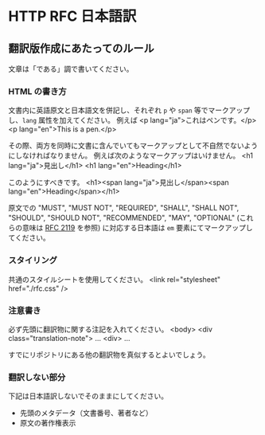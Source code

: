 HTTP RFC 日本語訳
=================

## 翻訳版作成にあたってのルール


文章は「である」調で書いてください。

### HTML の書き方

文書内に英語原文と日本語文を併記し、それぞれ `p` や `span` 等でマークアップし、`lang` 属性を加えてください。
例えば
    &lt;p lang=&quot;ja&quot;&gt;これはペンです。&lt;/p&gt;
    &lt;p lang=&quot;en&quot;&gt;This is a pen.&lt;/p&gt;

その際、両方を同時に文書に含んでいてもマークアップとして不自然でないようにしなければなりません。
例えば次のようなマークアップはいけません。
    &lt;h1 lang=&quot;ja&quot;&gt;見出し&lt;/h1&gt;
    &lt;h1 lang=&quot;en&quot;&gt;Heading&lt;/h1&gt;

このようにすべきです。
    &lt;h1&gt;&lt;span lang=&quot;ja&quot;&gt;見出し&lt;/span&gt;&lt;span lang=&quot;en&quot;&gt;Heading&lt;/span&gt;&lt;/h1&gt;

原文での "MUST", "MUST NOT", "REQUIRED", "SHALL", "SHALL NOT", "SHOULD", "SHOULD NOT", "RECOMMENDED", "MAY", "OPTIONAL" (これらの意味は [RFC 2119](http://tools.ietf.org/html/rfc2119) を参照) に対応する日本語は <code>em</code> 要素にてマークアップしてください。

### スタイリング

共通のスタイルシートを使用してください。
    &lt;link rel=&quot;stylesheet&quot; href=&quot;./rfc.css&quot; /&gt;

### 注意書き

必ず先頭に翻訳物に関する注記を入れてください。
    &lt;body&gt;
    &lt;div class="translation-note"&gt;
    ...
    &lt;div&gt;
    ...

すでにリポジトリにある他の翻訳物を真似するとよいでしょう。

### 翻訳しない部分

下記は日本語訳しないでそのままにしてください。

* 先頭のメタデータ（文書番号、著者など）
* 原文の著作権表示


